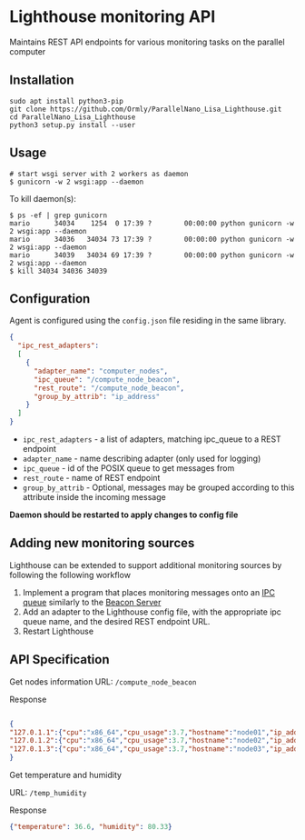 # Lighthouse monitoring API

Maintains REST API endpoints for various monitoring tasks on the parallel computer

## Installation 
```shell script
sudo apt install python3-pip
git clone https://github.com/Ormly/ParallelNano_Lisa_Lighthouse.git
cd ParallelNano_Lisa_Lighthouse
python3 setup.py install --user
``` 

## Usage
```shell script
# start wsgi server with 2 workers as daemon
$ gunicorn -w 2 wsgi:app --daemon
```

To kill daemon(s):

```shell script
$ ps -ef | grep gunicorn
mario      34034    1254  0 17:39 ?        00:00:00 python gunicorn -w 2 wsgi:app --daemon
mario      34036   34034 73 17:39 ?        00:00:00 python gunicorn -w 2 wsgi:app --daemon
mario      34039   34034 69 17:39 ?        00:00:00 python gunicorn -w 2 wsgi:app --daemon
$ kill 34034 34036 34039
```

## Configuration
Agent is configured using the ```config.json``` file residing in the same library.

```json
{
  "ipc_rest_adapters":
  [
    {
      "adapter_name": "computer_nodes",
      "ipc_queue": "/compute_node_beacon",
      "rest_route": "/compute_node_beacon",
      "group_by_attrib": "ip_address"
    }
  ]
}
```
* ```ipc_rest_adapters``` - a list of adapters, matching ipc_queue to a REST endpoint
* ```adapter_name``` - name describing adapter (only used for logging)
* ```ipc_queue``` - id of the POSIX queue to get messages from 
* ```rest_route``` - name of REST endpoint
* ```group_by_attrib``` - Optional, messages may be grouped according to this attribute inside the incoming message

**Daemon should be restarted to apply changes to config file**

## Adding new monitoring sources
Lighthouse can be extended to support additional monitoring sources by following the following workflow

1. Implement a program that places monitoring messages onto an [IPC queue](https://pythonhosted.org/ipcqueue/) similarly to the [Beacon Server](https://github.com/Ormly/ParallelNano_Lisa_Beacon)
1. Add an adapter to the Lighthouse config file, with the appropriate ipc queue name, and the desired REST endpoint URL.
1. Restart Lighthouse

## API Specification
Get nodes information
URL: ```/compute_node_beacon```

Response
```json

{
"127.0.1.1":{"cpu":"x86_64","cpu_usage":3.7,"hostname":"node01","ip_address":"127.0.1.1","mem_usage":8.5540755014172,"platform":"Linux-5.4.0-48-generic-x86_64-with-glibc2.29","system":"Linux"},
"127.0.1.2":{"cpu":"x86_64","cpu_usage":3.7,"hostname":"node02","ip_address":"127.0.1.2","mem_usage":8.5540755014172,"platform":"Linux-5.4.0-48-generic-x86_64-with-glibc2.29","system":"Linux"},
"127.0.1.3":{"cpu":"x86_64","cpu_usage":3.7,"hostname":"node03","ip_address":"127.0.1.3","mem_usage":8.5540755014172,"platform":"Linux-5.4.0-48-generic-x86_64-with-glibc2.29","system":"Linux"}
}
```

Get temperature and humidity

URL: ```/temp_humidity```

Response
```json
{"temperature": 36.6, "humidity": 80.33}
```




```

